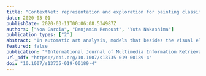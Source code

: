 ```yaml
---
title: "ContextNet: representation and exploration for painting classification and retrieval in context"
date: 2020-03-01
publishDate: 2020-03-11T00:06:08.534987Z
authors: ["Noa Garcia", "Benjamin Renoust", "Yuta Nakashima"]
publication_types: ["2"]
abstract: "In automatic art analysis, models that besides the visual elements of an artwork represent the relationships between the different artistic attributes could be very informative. Those kinds of relationships, however, usually appear in a very subtle way, being extremely difficult to detect with standard convolutional neural networks. In this work, we propose to capture contextual artistic information from fine-art paintings with a specific ContextNet network. As context can be obtained from multiple sources, we explore two modalities of ContextNets: one based on multitask learning and another one based on knowledge graphs. Once the contextual information is obtained, we use it to enhance visual representations computed with a neural network. In this way, we are able to (1) capture information about the content and the style with the visual representations and (2) encode relationships between different artistic attributes with the ContextNet. We evaluate our models on both painting classification and retrieval, and by visualising the resulting embeddings on a knowledge graph, we can confirm that our models represent specific stylistic aspects present in the data."
featured: false
publication: "*International Journal of Multimedia Information Retrieval*"
url_pdf: "https://doi.org/10.1007/s13735-019-00189-4"
doi: "10.1007/s13735-019-00189-4"
---
```


